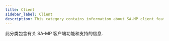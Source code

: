 ```yaml
---
title: Client
sidebar_label: Client
description: This category contains information about SA-MP client features and support.
---
```


此分类包含有关 SA-MP 客户端功能和支持的信息.
